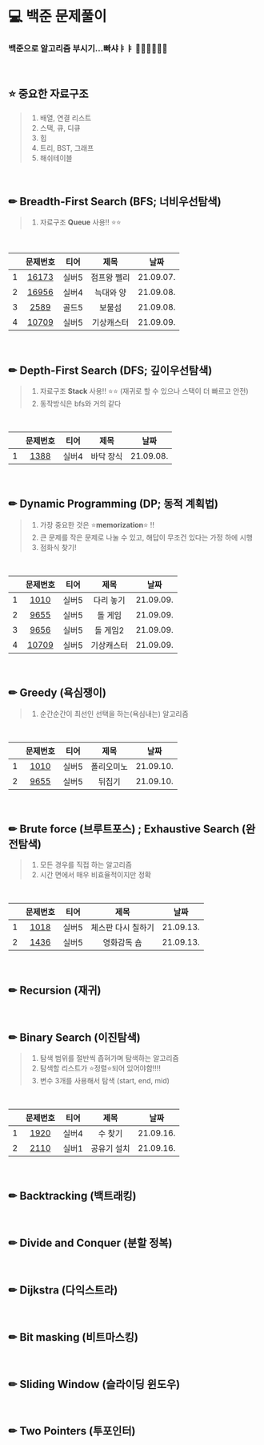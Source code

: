 # 💻 백준 문제풀이
<h3> 백준으로 알고리즘 부시기...빠샤ㅑㅑ 👊🏻👊🏻👊🏻</h3>
</br>

## ⭐ 중요한 자료구조
> 1. 배열, 연결 리스트
> 2. 스택, 큐, 디큐
> 3. 힙
> 4. 트리, BST, 그래프
> 5. 해쉬테이블

<br/>

## ✏ Breadth-First Search (BFS; 너비우선탐색)
> 1. 자료구조 **Queue** 사용!! ⭐⭐
</br>

||문제번호|티어|제목|날짜|
|:---:|:---:|:---:|:---:|:---:|
|1|<a href="https://github.com/ryusuz/algorithm/backjoon/blob/master/bfs/16173/">16173</a>|실버5|점프왕 쩰리|21.09.07.|
|2|<a href="https://github.com/ryusuz/algorithm/backjoon/blob/master/bfs/16956/">16956</a>|실버4|늑대와 양|21.09.08.|
|3|<a href="https://github.com/ryusuz/algorithm/backjoon/blob/master/bfs/2589/">2589</a>|골드5|보물섬|21.09.08.|
|4|<a href="https://github.com/ryusuz/algorithm/backjoon/blob/master/bfs/10709/">10709</a>|실버5|기상캐스터|21.09.09.|

</br>

## ✏ Depth-First Search (DFS; 깊이우선탐색)
> 1. 자료구조 **Stack** 사용!! ⭐⭐ (재귀로 할 수 있으나 스택이 더 빠르고 안전)
> 2. 동작방식은 bfs와 거의 같다
</br>

||문제번호|티어|제목|날짜|
|:---:|:---:|:---:|:---:|:---:|
|1|<a href="https://github.com/ryusuz/algorithm/backjoon/blob/master/dfs/1388/">1388</a>|실버4|바닥 장식|21.09.08.|

</br>

## ✏ Dynamic Programming (DP; 동적 계획법)
> 1. 가장 중요한 것은 ⭐**memorization**⭐ !!
> 2. 큰 문제를 작은 문제로 나눌 수 있고, 해답이 무조건 있다는 가정 하에 시행
> 3. 점화식 찾기!
</br>

||문제번호|티어|제목|날짜|
|:---:|:---:|:---:|:---:|:---:|
|1|<a href="https://github.com/ryusuz/algorithm/backjoon/blob/master/dp/1010/">1010</a>|실버5|다리 놓기|21.09.09.|
|2|<a href="https://github.com/ryusuz/algorithm/backjoon/blob/master/dp/9655/">9655</a>|실버5|돌 게임|21.09.09.|
|3|<a href="https://github.com/ryusuz/algorithm/backjoon/blob/master/dp/9656/">9656</a>|실버5|돌 게임2|21.09.09.|
|4|<a href="https://github.com/ryusuz/algorithm/backjoon/blob/master/dp/10709/">10709</a>|실버5|기상캐스터|21.09.09.|

</br>

## ✏ Greedy (욕심쟁이)
  > 1. 순간순간이 최선인 선택을 하는(욕심내는) 알고리즘
</br>

||문제번호|티어|제목|날짜|
|:---:|:---:|:---:|:---:|:---:|
|1|<a href="https://github.com/ryusuz/algorithm/backjoon/blob/master/greedy/1343/">1010</a>|실버5|폴리오미노|21.09.10.|
|2|<a href="https://github.com/ryusuz/algorithm/backjoon/blob/master/greedy/1789/">9655</a>|실버5|뒤집기|21.09.10.|

</br>

## ✏ Brute force (브루트포스) ; Exhaustive Search (완전탐색)
> 1. 모든 경우를 직접 하는 알고리즘
> 2. 시간 면에서 매우 비효율적이지만 정확
</br>

||문제번호|티어|제목|날짜|
|:---:|:---:|:---:|:---:|:---:|
|1|<a href="https://github.com/ryusuz/algorithm/backjoon/blob/master/brute/1018/">1018</a>|실버5|체스판 다시 칠하기|21.09.13.|
|2|<a href="https://github.com/ryusuz/algorithm/backjoon/blob/master/brute/1436/">1436</a>|실버5|영화감독 숌|21.09.13.|

</br>

## ✏ Recursion (재귀)

</br>

## ✏ Binary Search (이진탐색)
> 1. 탐색 범위를 절반씩 좁혀가며 탐색하는 알고리즘
> 2. 탐색할 리스트가 ⭐정렬⭐되어 있어야함!!!!
> 3. 변수 3개를 사용해서 탐색 (start, end, mid)
</br>

||문제번호|티어|제목|날짜|
|:---:|:---:|:---:|:---:|:---:|
|1|<a href="https://github.com/ryusuz/algorithm/backjoon/blob/master/brute/1920/">1920</a>|실버4|수 찾기|21.09.16.|
|2|<a href="https://github.com/ryusuz/algorithm/backjoon/blob/master/brute/2110/">2110</a>|실버1|공유기 설치|21.09.16.|
</br>

## ✏ Backtracking (백트래킹)

</br>

## ✏ Divide and Conquer (분할 정복)

</br>

## ✏ Dijkstra (다익스트라)

</br>

## ✏ Bit masking (비트마스킹)

</br>

## ✏ Sliding Window (슬라이딩 윈도우)

</br>

## ✏ Two Pointers (투포인터)

